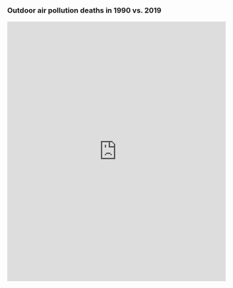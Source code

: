 ### Outdoor air pollution deaths in 1990 vs. 2019
<iframe src="https://ourworldindata.org/grapher/outdoor-pollution-deaths-1990-2017" loading="lazy" style="width: 100%; height: 600px; border: 0px none;"></iframe>
